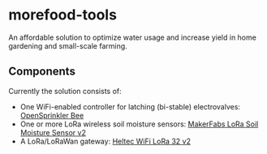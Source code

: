 # morefood-tools
An affordable solution to optimize water usage and increase yield in home gardening and small-scale farming.

## Components
Currently the solution consists of:
- One WiFi-enabled controller for latching (bi-stable) electrovalves: [OpenSprinkler Bee](https://opensprinkler.com/product/opensprinkler-bee/)
- One or more LoRa wireless soil moisture sensors: [MakerFabs LoRa Soil Moisture Sensor v2](https://www.makerfabs.com/lora-soil-moisture-sensor-v2.html)
- A LoRa/LoRaWan gateway: [Heltec WiFi LoRa 32 v2](https://heltec.org/project/wifi-lora-32/)
